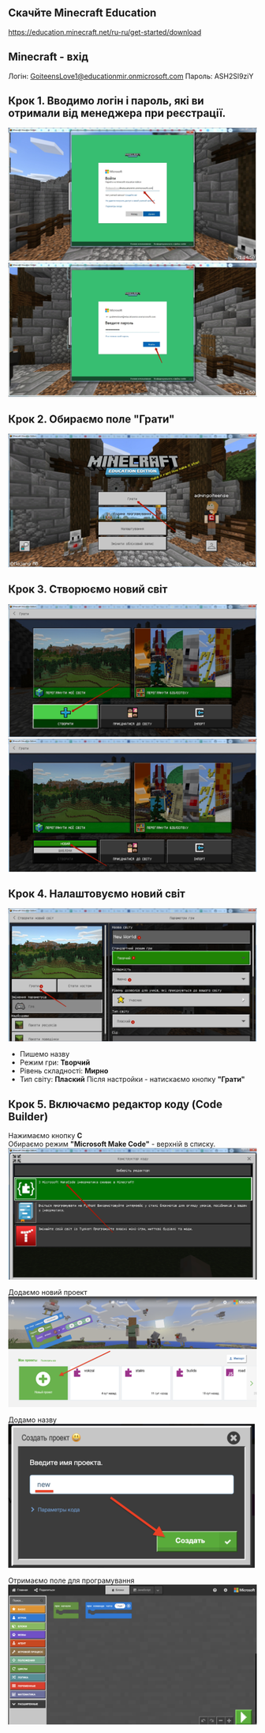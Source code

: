 ## Скачйте Minecraft Education
https://education.minecraft.net/ru-ru/get-started/download 

## Minecraft - вхід
Логін: GoiteensLove1@educationmir.onmicrosoft.com
Пароль: ASH2Sl9ziY

## Крок 1. Вводимо логін і пароль, які ви отримали від менеджера при реєстрації.



<img src = "img/in.jpg">
<img src = "img/in1.jpg">

## Крок 2. Обираємо поле "Грати"

<img src = "img/step1.jpg">

## Крок 3. Створюємо новий світ

<img src = "img/step2.jpg">  
<img src = "img/step3.jpg">

## Крок 4. Налаштовуємо новий світ

<img src = "img/step4.jpg">

* Пишемо назву 
* Режим гри: **Творчий**
* Рівень складності: **Мирно**
* Тип світу: **Плаский**
Після настройки - натискаємо кнопку **"Грати"**

## Крок 5. Включаємо редактор коду (Code Builder) 

Нажимаємо кнопку **C**    
Обираємо режим **"Microsoft Make Code"** - верхній в списку.  
<img src = "img/step6.jpg" width = 600>  


Додаємо новий проект  
<img src = "img/step7.png">  

Додамо назву  
<img src = "img/step8.png" width = 500>

Отримаємо поле для програмування  
<img src = "img/step9.png">  


